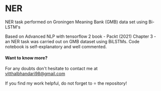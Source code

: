 # NER
NER task performed on Groningen Meaning Bank (GMB) data set using Bi-LSTM's

Based on Advanced NLP with tensorflow 2 book - Packt (2021) Chapter 3 - an NER task was carried out on GMB dataset using BiLSTMs.
Code notebook is self-explanatory and well commented.

#### Want to know more?
For any doubts don't hesitate to contact me at vitthalbhandari98@gmail.com

If you find my work helpful, do not forget to :star: the repository!
